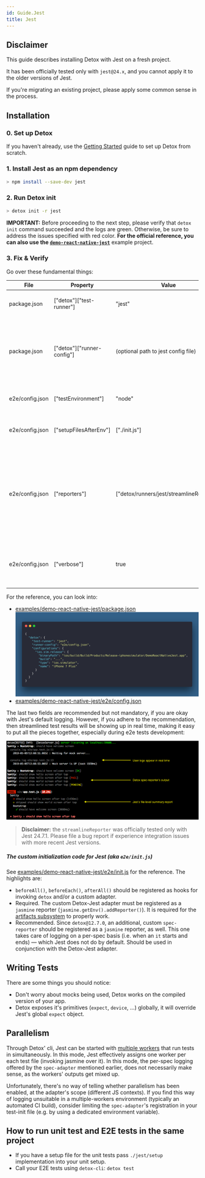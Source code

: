 ```yaml
---
id: Guide.Jest
title: Jest
---
```


## Disclaimer

This guide describes installing Detox with Jest on a fresh project.

It has been officially tested only with `jest@24.x`, and you cannot
apply it to the older versions of Jest.


If you're migrating an existing project, please apply some common sense in the process.


## Installation

### 0. Set up Detox

If you haven't already, use the [Getting Started](Introduction.GettingStarted.md) guide to set up Detox from scratch.

### 1. Install Jest as an npm dependency

```sh
> npm install --save-dev jest
```

### 2. Run Detox init

```sh
> detox init -r jest
```

**IMPORTANT:** Before proceeding to the next step, please verify that `detox init` command
succeeded and the logs are green. Otherwise, be sure to address the issues specified with red color.
**For the official reference, you can also use the
[`demo-react-native-jest`](https://github.com/wix/Detox/tree/master/examples/demo-react-native-jest)**
example project.

### 3. Fix & Verify

Go over these fundamental things:


| File            | Property                   | Value                                     | Description                                                                                                                                                                                                                                                                                                         |
|-----------------|----------------------------|-------------------------------------------|---------------------------------------------------------------------------------------------------------------------------------------------------------------------------------------------------------------------------------------------------------------------------------------------------------------------|
| package.json    | ["detox"]["test-runner"]   | "jest"                                    | Required. Should be `"jest"` for the proper `detox test` CLI functioning.                                                                                                                                                                                                                                           |
| package.json    | ["detox"]["runner-config"] | (optional path to jest config file)       | Optional. This field tells `detox test` CLI where to look for Jest's config file. If omitted, the path defaults to "e2e/config.json" (a file generated by `detox init -r jest`).                                                                                                                                    |
| e2e/config.json | ["testEnvironment"]        | "node"                                    | Mandar Required for the proper functioning of Jest and Detox.                                                                                                                                                                                                                                                       |
| e2e/config.json | ["setupFilesAfterEnv"]     | ["./init.js"]                             | Paths to files to run before each test suite. The field was [introduced in Jest 24](https://jestjs.io/docs/en/configuration#setupfilesafterenv-array).                                                                                                                                                              |
| e2e/config.json | ["reporters"]              | ["detox/runners/jest/streamlineReporter"] | Optional field. Available since `detox@12.7.0`. A highly recommended [Jest reporter](https://jestjs.io/docs/en/configuration#reporters-array-modulename-modulename-options), tailored for running end-to-end tests in Jest, which in itself was mostly intended for running unit tests. For more details, [see the migration guide](Guide.Migration.md#migrating-to-1270-from-older-nonbreaking). |
| e2e/config.json | ["verbose"]                | true                                      | Must be `true` if you have replaced Jest's `default` reporter with Detox's `streamlineReporter`. Optional otherwise.                                                                                                                                                                                                |

For the reference, you can look into:

* [examples/demo-react-native-jest/package.json](https://github.com/wix/Detox/blob/master/examples/demo-react-native-jest/package.json#L25)
    ![package.json](img/jest-guide/package_json.png)
* [examples/demo-react-native-jest/e2e/config.json](https://github.com/wix/Detox/blob/master/examples/demo-react-native-jest/e2e/config.json)

The last two fields are recommended but not mandatory, if you are okay with Jest's default logging.
However, if you adhere to the recommendation, then streamlined test results will be showing up in real time,
making it easy to put all the pieces together, especially during e2e tests development:

![Streamlined output](img/jest-guide/streamlined_logging.png)

> **Disclaimer:** the `streamlineReporter` was officially tested only with Jest 24.7.1.
Please file a bug report if experience integration issues with more recent Jest versions.


##### The custom initialization code for Jest (aka `e2e/init.js`)

See [examples/demo-react-native-jest/e2e/init.js](https://github.com/wix/Detox/blob/master/examples/demo-react-native-jest/e2e/init.js) for the reference.
The highlights are:

- `beforeAll()`, `beforeEach()`, `afterAll()` should be registered as hooks
for invoking `detox` and/or a custom adapter.
- Required. The custom Detox-Jest adapter must be registered as a `jasmine`
reporter (`jasmine.getEnv().addReporter()`). It is required for the
[artifacts subsystem](APIRef.Artifacts.md) to properly work.
- Recommended. Since `detox@12.7.0`, an additional, custom `spec-reporter`
should be registered as a `jasmine` reporter, as well.
This one takes care of logging on a per-spec basis
(i.e. when an `it` starts and ends) — which Jest does not do by default.
Should be used in conjunction with the Detox-Jest adapter.

## Writing Tests

There are some things you should notice:

- Don't worry about mocks being used, Detox works on the compiled version of your app.
- Detox exposes it's primitives (`expect`, `device`, ...) globally, it will override Jest's global `expect` object.



## Parallelism

Through Detox' cli, Jest can be started with [multiple workers](Guide.ParallelTestExecution.md) that run tests in simultaneously. In this mode, Jest effectively assigns one worker per each test file (invoking jasmine over it). In this mode, the per-spec logging offered by the `spec-adapter` mentioned earlier, does not necessarily make sense, as the workers' outputs get mixed up.

Unfortunately, there's no way of telling whether parallelism has been enabled, at the adapter's scope (different JS contexts). If you find this way of logging unsuitable in a multiple-workers environment (typically an automated CI build), consider limiting the `spec-adapter`'s registration in your test-init file (e.g. by using a dedicated environment variable).



## How to run unit test and E2E tests in the same project

- If you have a setup file for the unit tests pass `./jest/setup` implementation into your unit setup.
- Call your E2E tests using `detox-cli`: `detox test`
